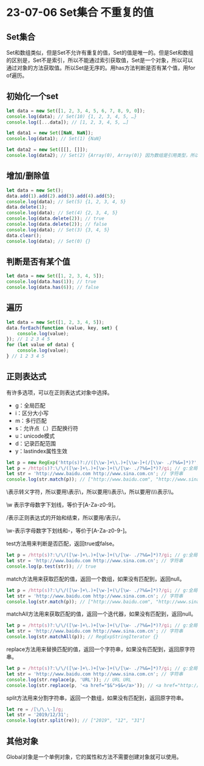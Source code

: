 # 23-07-06 Set集合 不重复的值

## Set集合

Set和数组类似，但是Set不允许有重复的值，Set的值是唯一的。但是Set和数组的区别是，Set不是索引，所以不能通过索引获取值，Set是一个对象，所以可以通过对象的方法获取值。所以Set是无序的。用has方法判断是否有某个值，用for of遍历。

## 初始化一个set

```javascript
let data = new Set([1, 2, 3, 4, 5, 6, 7, 8, 9, 0]);
console.log(data); // Set(10) {1, 2, 3, 4, 5, …}
console.log([...data]); // [1, 2, 3, 4, 5, …]
```

```javascript
let data1 = new Set([NaN, NaN]);
console.log(data1); // Set(1) {NaN}
```

```javascript
let data2 = new Set([[], []]);
console.log(data2); // Set(2) {Array(0), Array(0)} 因为数组是引用类型，所以两个空数组不相等
```

## 增加/删除值

```javascript
let data = new Set();
data.add(1).add(2).add(3).add(4).add(5);
console.log(data); // Set(5) {1, 2, 3, 4, 5}
data.delete(1);
console.log(data); // Set(4) {2, 3, 4, 5}
console.log(data.delete(2)); // true
console.log(data.delete(2)); // false
console.log(data); // Set(3) {3, 4, 5}
data.clear();
console.log(data); // Set(0) {}
```

## 判断是否有某个值

```javascript
let data = new Set([1, 2, 3, 4, 5]);
console.log(data.has(1)); // true
console.log(data.has(6)); // false
```

## 遍历

```javascript
let data = new Set([1, 2, 3, 4, 5]);
data.forEach(function (value, key, set) {
    console.log(value);
}); // 1 2 3 4 5
for (let value of data) {
    console.log(value);
} // 1 2 3 4 5
```

## 正则表达式

有许多选项，可以在正则表达式对象中选择。

- g：全局匹配
- i：区分大小写
- m：多行匹配
- s：允许点（.）匹配换行符
- u：unicode模式
- d：记录匹配范围
- y：lastindex属性生效

```javascript
let p = new RegExp('http(s)?://([\\w-]+\\.)+[\\w-]+(/[\\w- ./?%&=]*)?', 'gi'); // g:全局匹配 i:区分大小写
let p = /http(s)?:\/\/([\w-]+\.)+[\w-]+(\/[\w- ./?%&=]*)?/gi; // g:全局匹配 i:区分大小写
let str = 'http://www.baidu.com http://www.sina.com.cn'; // 字符串
console.log(str.match(p)); // ["http://www.baidu.com", "http://www.sina.com.cn"]
```

\表示转义字符，所以要用\\表示\，所以要用\\\\表示\\，所以要用\\\\\\\\表示\\\\。

\w 表示字母数字下划线，等价于\[A-Za-z0-9\]。

/表示正则表达式的开始和结束，所以要用\/表示/。

\w-表示字母数字下划线和-，等价于\[A-Za-z0-9-\]。

test方法用来判断是否匹配，返回true或false。

```javascript
let p = /http(s)?:\/\/([\w-]+\.)+[\w-]+(\/[\w- ./?%&=]*)?/gi; // g:全局匹配 i:区分大小写
let str = 'http://www.baidu.com http://www.sina.com.cn'; // 字符串
console.log(p.test(str)); // true
```

match方法用来获取匹配的值，返回一个数组，如果没有匹配到，返回null。

```javascript
let p = /http(s)?:\/\/([\w-]+\.)+[\w-]+(\/[\w- ./?%&=]*)?/gi; // g:全局匹配 i:区分大小写
let str = 'http://www.baidu.com http://www.sina.com.cn'; // 字符串
console.log(str.match(p)); // ["http://www.baidu.com", "http://www.sina.com.cn"]
```

matchAll方法用来获取匹配的值，返回一个迭代器，如果没有匹配到，返回null。

```javascript
let p = /http(s)?:\/\/([\w-]+\.)+[\w-]+(\/[\w- ./?%&=]*)?/gi; // g:全局匹配 i:区分大小写
let str = 'http://www.baidu.com http://www.sina.com.cn'; // 字符串
console.log(str.matchAll(p)); // RegExpStringIterator {}
```

replace方法用来替换匹配的值，返回一个字符串，如果没有匹配到，返回原字符串。

```javascript
let p = /http(s)?:\/\/([\w-]+\.)+[\w-]+(\/[\w- ./?%&=]*)?/gi; // g:全局匹配 i:区分大小写
let str = 'http://www.baidu.com http://www.sina.com.cn'; // 字符串
console.log(str.replace(p, 'URL')); // URL URL
console.log(str.replace(p, '<a href="$&">$&</a>')); // <a href="http://www.baidu.com">http://www.baidu.com</a> <a href="http://www.sina.com.cn">http://www.sina.com.cn</a>
```

split方法用来分割字符串，返回一个数组，如果没有匹配到，返回原字符串。

```javascript
let re = /[\/\.\-]/g;
let str = '2019/12/31';
console.log(str.split(re)); // ["2019", "12", "31"]
```

## 其他对象

Global对象是一个单例对象，它的属性和方法不需要创建对象就可以使用。